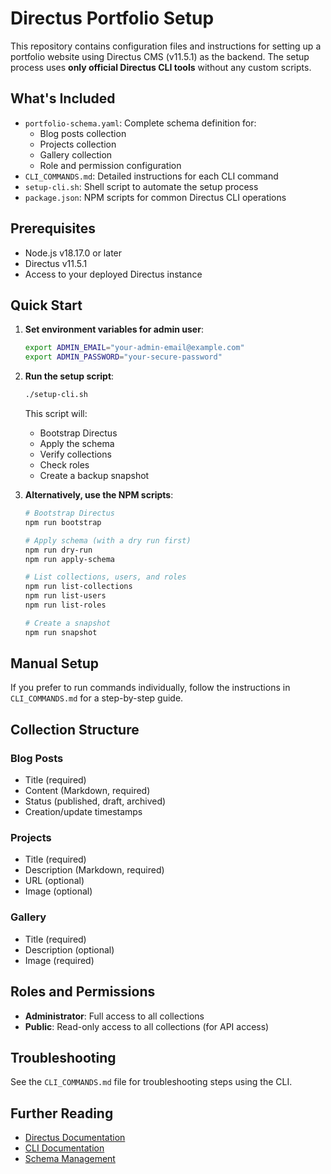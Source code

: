 # Directus Portfolio Setup

This repository contains configuration files and instructions for setting up a portfolio website using Directus CMS (v11.5.1) as the backend. The setup process uses **only official Directus CLI tools** without any custom scripts.

## What's Included

- `portfolio-schema.yaml`: Complete schema definition for:
  - Blog posts collection
  - Projects collection 
  - Gallery collection
  - Role and permission configuration
- `CLI_COMMANDS.md`: Detailed instructions for each CLI command
- `setup-cli.sh`: Shell script to automate the setup process
- `package.json`: NPM scripts for common Directus CLI operations

## Prerequisites

- Node.js v18.17.0 or later
- Directus v11.5.1
- Access to your deployed Directus instance

## Quick Start

1. **Set environment variables for admin user**:
   ```bash
   export ADMIN_EMAIL="your-admin-email@example.com"
   export ADMIN_PASSWORD="your-secure-password"
   ```

2. **Run the setup script**:
   ```bash
   ./setup-cli.sh
   ```

   This script will:
   - Bootstrap Directus
   - Apply the schema
   - Verify collections
   - Check roles
   - Create a backup snapshot

3. **Alternatively, use the NPM scripts**:
   ```bash
   # Bootstrap Directus
   npm run bootstrap
   
   # Apply schema (with a dry run first)
   npm run dry-run
   npm run apply-schema
   
   # List collections, users, and roles
   npm run list-collections
   npm run list-users
   npm run list-roles
   
   # Create a snapshot
   npm run snapshot
   ```

## Manual Setup

If you prefer to run commands individually, follow the instructions in `CLI_COMMANDS.md` for a step-by-step guide.

## Collection Structure

### Blog Posts
- Title (required)
- Content (Markdown, required)
- Status (published, draft, archived)
- Creation/update timestamps

### Projects
- Title (required)
- Description (Markdown, required)
- URL (optional)
- Image (optional)

### Gallery
- Title (required)
- Description (optional)
- Image (required)

## Roles and Permissions

- **Administrator**: Full access to all collections
- **Public**: Read-only access to all collections (for API access)

## Troubleshooting

See the `CLI_COMMANDS.md` file for troubleshooting steps using the CLI.

## Further Reading

- [Directus Documentation](https://docs.directus.io/)
- [CLI Documentation](https://docs.directus.io/self-hosted/cli.html)
- [Schema Management](https://docs.directus.io/app/data-model/) 